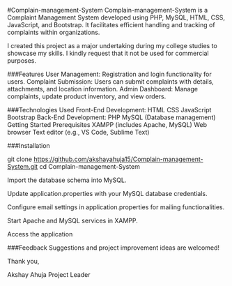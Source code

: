 #Complain-management-System
Complain-management-System is a Complaint Management System developed using PHP, MySQL, HTML, CSS, JavaScript, and Bootstrap. It facilitates efficient handling and tracking of complaints within organizations.

I created this project as a major undertaking during my college studies to showcase my skills. I kindly request that it not be used for commercial purposes.

###Features
User Management: Registration and login functionality for users.
Complaint Submission: Users can submit complaints with details, attachments, and location information.
Admin Dashboard: Manage complaints, update product inventory, and view orders.

###Technologies Used
Front-End Development:
HTML
CSS
JavaScript
Bootstrap
Back-End Development:
PHP
MySQL (Database management)
Getting Started
Prerequisites
XAMPP (includes Apache, MySQL)
Web browser
Text editor (e.g., VS Code, Sublime Text)

###Installation

git clone https://github.com/akshayahuja15/Complain-management-System.git
cd Complain-management-System

Import the database schema into MySQL.

Update application.properties with your MySQL database credentials.

Configure email settings in application.properties for mailing functionalities.

Start Apache and MySQL services in XAMPP.

Access the application 

###Feedback
Suggestions and project improvement ideas are welcomed!

Thank you,

Akshay Ahuja
Project Leader
